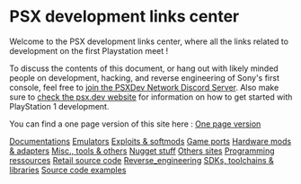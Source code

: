 # PSX development links center

Welcome to the PSX development links center, where all the links related to development on the first Playstation meet !

To discuss the contents of this document, or hang out with likely minded people on development, hacking, and reverse engineering of Sony's first console, feel free to [join the PSXDev Network Discord Server](https://discord.gg/QByKPpH). Also make sure to [check the psx.dev website](https://psx.dev) for information on how to get started with PlayStation 1 development.

You can find a one page version of this site here : [One page version](one.md)

[Documentations](documentation.md)
[Emulators](emulators.md)
[Exploits & softmods](exploits_softmods.md)
[Game ports](game_ports.md)
[Hardware mods & adapters](hardware_mod_adapters.md)
[Misc., tools & others](misc_tools_other.md)
[Nugget stuff](nugget.md)
[Others sites](other.md)
[Programming ressources](programming_ressources.md)
[Retail source code](retail_source_code.md)
[Reverse_engineering](reverse_engineering.md)
[SDKs, toolchains & libraries](sdk_toolchains_libraries.md)
[Source code examples](source_code_examples.md)
